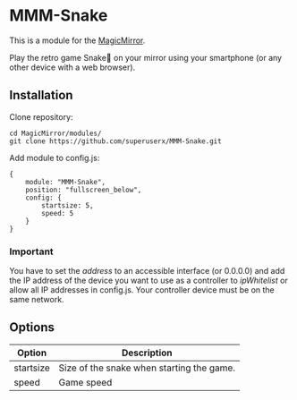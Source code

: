 # MMM-Snake
This is a module for the [MagicMirror](https://github.com/MichMich/MagicMirror).

Play the retro game Snake:snake: on your mirror using your smartphone (or any other device with a web browser).

## Installation
Clone repository:
```
cd MagicMirror/modules/
git clone https://github.com/superuserx/MMM-Snake.git
```

Add module to config.js:
```
{
	module: "MMM-Snake",
	position: "fullscreen_below",
	config: {
		startsize: 5,
		speed: 5
	}
}
```
### Important
You have to set the *address* to an accessible interface (or 0.0.0.0) and add the IP address of the device you want to use as a controller to *ipWhitelist* or allow all IP addresses in config.js.
Your controller device must be on the same network.

## Options
| Option | Description |
|--------|-------------|
| startsize | Size of the snake when starting the game. |
| speed | Game speed |

